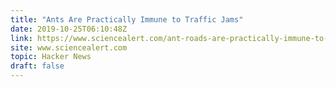 ```yaml
---
title: "Ants Are Practically Immune to Traffic Jams"
date: 2019-10-25T06:10:48Z
link: https://www.sciencealert.com/ant-roads-are-practically-immune-to-traffic-jams-even-when-it-gets-crowded?utm_medium=RSS&utm_source=hune
site: www.sciencealert.com
topic: Hacker News
draft: false
---
```

